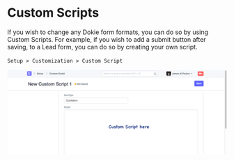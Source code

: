 <!-- add-breadcrumbs -->
# Custom Scripts

If you wish to change any Dokie form formats, you can do so by using Custom
Scripts. For example, if you wish to add a submit button after saving, to a
Lead form, you can do so by creating your own script.

`Setup > Customization > Custom Script`

<img alt="Custom Script" class="screenshot" src="../assets/custom-script-1.png">
